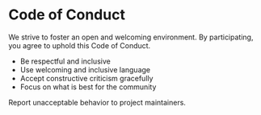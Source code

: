 # Code of Conduct

We strive to foster an open and welcoming environment. By participating, you agree to uphold this Code of Conduct.

- Be respectful and inclusive
- Use welcoming and inclusive language
- Accept constructive criticism gracefully
- Focus on what is best for the community

Report unacceptable behavior to project maintainers.
